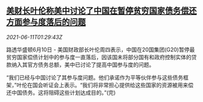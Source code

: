 <!--1623376863000-->
[美财长叶伦称美中讨论了中国在暂停贫穷国家债务偿还方面参与度落后的问题](https://cn.reuters.com/article/us-yellen-china-poor-country-debt-0611-idCNKCS2DN03S)
------

<div><i>2021-06-11T01:29:43Z</i></div><p>路透华盛顿6月10日 - 美国财政部长叶伦周四表示，中国在20国集团(G20)暂停最贫穷国家偿债计划中的参与度一直落后，因该国未将部分国有和政府控制实体的贷款纳入其官方债务总额，美中已讨论了提高中国参与度的问题。</p><p>“我们已经与中国讨论了其参与度问题。他们承诺作为平等伙伴参与这些债务框架，”叶伦在国会听证会上表示。“我们将非常担心提供给这些国家的资源被用来偿还中国债务。这将阻碍这些计划达成目的。”(完)</p>
